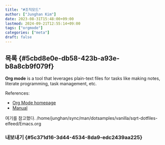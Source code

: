 ```yaml
---
title: "#조직모드"
author: ["Junghan Kim"]
date: 2023-08-31T15:48:00+09:00
lastmod: 2024-09-21T12:55:14+09:00
tags: ["orgmode"]
categories: ["meta"]
draft: false
---
```


## 목록 {#5cbd8e0e-db58-423b-a93e-b8a8cb9f079f}

**Org mode** is a tool that leverages plain-text files for tasks like making notes, literate programming, task management, etc.

References:

-   [Org Mode homepage](https://orgmode.org/)
-   [Manual](https://orgmode.org/manual/)

여기를 참고했다. /home/junghan/sync/man/dotsamples/vanilla/sqrt-dotfiles-elfeed/Emacs.org


### 내보내기 {#5c371d16-3d44-4534-8da9-edc2439aa225}
